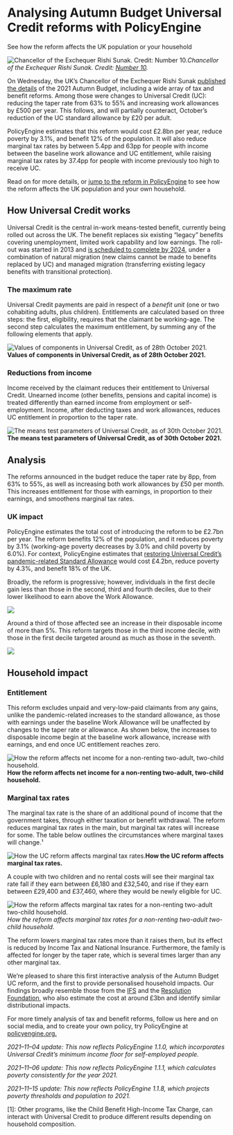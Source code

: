 
# Analysing Autumn Budget Universal Credit reforms with PolicyEngine

See how the reform affects the UK population or your household

![Chancellor of the Exchequer Rishi Sunak. Credit: [Number 10](https://www.flickr.com/photos/number10gov/49647526566).](https://cdn-images-1.medium.com/max/5600/1*JonMF3ME_ufSYKC7aZFXGw.jpeg)*Chancellor of the Exchequer Rishi Sunak. Credit: [Number 10](https://www.flickr.com/photos/number10gov/49647526566).*

On Wednesday, the UK’s Chancellor of the Exchequer Rishi Sunak [published the details](https://www.gov.uk/government/topical-events/budget-2021) of the 2021 Autumn Budget, including a wide array of tax and benefit reforms. Among those were changes to Universal Credit (UC): reducing the taper rate from 63% to 55% and increasing work allowances by £500 per year. This follows, and will partially counteract, October’s reduction of the UC standard allowance by £20 per adult.

PolicyEngine estimates that this reform would cost £2.8bn per year, reduce poverty by 3.1%, and benefit 12% of the population. It will also reduce marginal tax rates by between 5.4pp and 63pp for people with income between the baseline work allowance and UC entitlement, while raising marginal tax rates by 37.4pp for people with income previously too high to receive UC.

Read on for more details, or [jump to the reform in PolicyEngine](https://policyengine.org/uk/population-impact?UC_reduction_rate=55&UC_work_allowance_with_housing=335&UC_work_allowance_without_housing=557&policy_date=20211101) to see how the reform affects the UK population and your own household.

## How Universal Credit works

Universal Credit is the central in-work means-tested benefit, currently being rolled out across the UK. The benefit replaces six existing “legacy” benefits covering unemployment, limited work capability and low earnings. The roll-out was started in 2013 and [is scheduled to complete by 2024](https://www.bbc.co.uk/news/uk-51318730), under a combination of natural migration (new claims cannot be made to benefits replaced by UC) and managed migration (transferring existing legacy benefits with transitional protection).

### The maximum rate

Universal Credit payments are paid in respect of a *benefit unit* (one or two cohabiting adults, plus children). Entitlements are calculated based on three steps: the first, eligibility, requires that the claimant be working-age. The second step calculates the maximum entitlement, by summing any of the following elements that apply.

![*Values of components in Universal Credit, as of 28th October 2021.*](https://cdn-images-1.medium.com/max/2000/1*E5Gdno7MfZgBf6pIQsQVuQ.png)**Values of components in Universal Credit, as of 28th October 2021.**

### Reductions from income

Income received by the claimant reduces their entitlement to Universal Credit. Unearned income (other benefits, pensions and capital income) is treated differently than earned income from employment or self-employment. Income, after deducting taxes and work allowances, reduces UC entitlement in proportion to the taper rate.

![*The means test parameters of Universal Credit, as of 30th October 2021.*](https://cdn-images-1.medium.com/max/2000/1*yLCGkbJixG94IplxwCr0lA.png)**The means test parameters of Universal Credit, as of 30th October 2021.**

## Analysis

The reforms announced in the budget reduce the taper rate by 8pp, from 63% to 55%, as well as increasing both work allowances by £50 per month. This increases entitlement for those with earnings, in proportion to their earnings, and smoothens marginal tax rates.

### UK impact

PolicyEngine estimates the total cost of introducing the reform to be £2.7bn per year. The reform benefits 12% of the population, and it reduces poverty by 3.1% (working-age poverty decreases by 3.0% and child poverty by 6.0%). For context, PolicyEngine estimates that [restoring Universal Credit’s pandemic-related Standard Allowance](https://policyengine.org/uk/population-impact?UC_couple_old=596.58&UC_couple_young=490.6&UC_single_old=411.51&UC_single_young=344) would cost £4.2bn, reduce poverty by 4.3%, and benefit 18% of the UK.

Broadly, the reform is progressive; however, individuals in the first decile gain less than those in the second, third and fourth deciles, due to their lower likelihood to earn above the Work Allowance.

![](https://cdn-images-1.medium.com/max/2432/1*a0kz7ck9hBzc-npkfDT8rg.png)

Around a third of those affected see an increase in their disposable income of more than 5%. This reform targets those in the third income decile, with those in the first decile targeted around as much as those in the seventh.

![](https://cdn-images-1.medium.com/max/2712/1*9kCqPau-QsVxh0O5rAtmTw.png)

## Household impact

### Entitlement

This reform excludes unpaid and very-low-paid claimants from any gains, unlike the pandemic-related increases to the standard allowance, as those with earnings under the baseline Work Allowance will be unaffected by changes to the taper rate or allowance. As shown below, the increases to disposable income begin at the baseline work allowance, increase with earnings, and end once UC entitlement reaches zero.

![*How the reform affects net income for a non-renting two-adult, two-child household.*](https://cdn-images-1.medium.com/max/2712/1*8h6Scwp3WFIk2At1_-zQoA.png)**How the reform affects net income for a non-renting two-adult, two-child household.**

### Marginal tax rates

The marginal tax rate is the share of an additional pound of income that the government takes, through either taxation or benefit withdrawal. The reform reduces marginal tax rates in the main, but marginal tax rates will increase for some. The table below outlines the circumstances where marginal taxes will change.¹

![*How the UC reform affects marginal tax rates.*](https://cdn-images-1.medium.com/max/2000/1*5vOnR-QCusGaBhvRH_CfQQ.png)**How the UC reform affects marginal tax rates.**

A couple with two children and no rental costs will see their marginal tax rate fall if they earn between £6,180 and £32,540, and rise if they earn between £29,400 and £37,460, where they would be newly eligible for UC.

![How the reform affects marginal tax rates for a non-renting two-adult two-child household.](https://cdn-images-1.medium.com/max/2712/1*I3HUX7zt-N33mVlcW9NoyA.png)*How the reform affects marginal tax rates for a non-renting two-adult two-child household.*

The reform lowers marginal tax rates more than it raises them, but its effect is reduced by Income Tax and National Insurance. Furthermore, the family is affected for longer by the taper rate, which is several times larger than any other marginal tax.

We’re pleased to share this first interactive analysis of the Autumn Budget UC reform, and the first to provide personalised household impacts. Our findings broadly resemble those from the [IFS](https://ifs.org.uk/uploads/Autumn-Budget-2021-Living-Standards-by-Xiaowei-Xu.pdf) and the [Resolution Foundation](https://www.resolutionfoundation.org/publications/the-boris-budget/), who also estimate the cost at around £3bn and identify similar distributional impacts.

For more timely analysis of tax and benefit reforms, follow us here and on social media, and to create your own policy, try PolicyEngine at [policyengine.org.](https://policyengine.org/)

*2021–11–04 update: This now reflects PolicyEngine 1.1.0, which incorporates Universal Credit’s minimum income floor for self-employed people.*

*2021–11–06 update: This now reflects PolicyEngine 1.1.1, which calculates poverty consistently for the year 2021.*

*2021–11–15 update: This now reflects PolicyEngine 1.1.8, which projects poverty thresholds and population to 2021.*

[1]: Other programs, like the Child Benefit High-Income Tax Charge, can interact with Universal Credit to produce different results depending on household composition.

